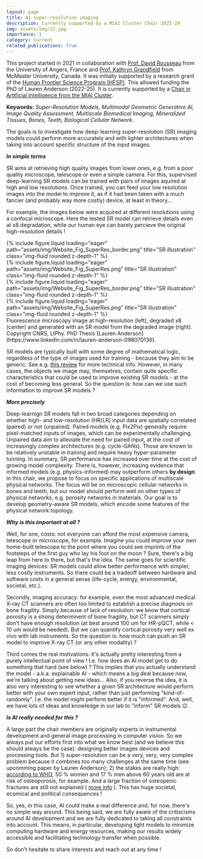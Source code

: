 ```yaml
---
layout: page
title: AI super-resolution imaging
description: Currently supported by a MIAI Cluster Chair 2025-29
img: assets/img/12.jpg
importance: 1
category: Current
related_publications: true
---
```


This project started in 2021 in collaboration with [Prof. David Rousseau](https://eng-irhs.angers-nantes.hub.inrae.fr/research/imaging-for-horticulture-and-phenotyping/l-equipe/david-rousseau) from the University of Angers, France and [Prof. Kathryn Grandfield](https://www.eng.mcmaster.ca/materials/faculty/kathryn-grandfield-bernar/) from McMaster University, Canada. It was initially supported by a research grant of the [Human Frontier Science Program (HFSP)](https://www.hfsp.org/). This allowed funding the PhD of Lauren Anderson (2022-25). It is currently supported by a [Chair in Artificial Intelligence from the MIAI Cluster](https://miai-cluster.univ-grenoble-alpes.fr/research/chairs/geosuperres-geometry-aware-multimodal-super-resolution-imaging-of-microscopic-cellular-porosity-in-bones-and-teeth-1626264.kjsp).


**Keywords:** *Super-Resolution Models,  Multimodal Geometric Generative AI,  Image Quality Assessment,  Multiscale Biomedical Imaging,  Mineralized Tissues,  Bones,  Teeth,  Biological Cellular Network*.


The goals is to investigate how deep-learning super-resolution (SR) imaging models could perform more accurately and with lighter architectures when taking into account specific structure of the input images.

**_In simple terms_** 

SR aims at retrieving high quality images from lower ones, e.g. from a poor quality microscope, telescope or even a simple camera. For this, supervised deep-learning SR models can be trained with pairs of images aquired at high and low resolutions. Once trained, you can feed your low resolution images into the model to improve it, as if it had been taken with a much fancier (and probably way more costly) device, at least in theory...

For example, the images below were acquired at different resolutions using a confocal microscope. Here the tested SR model can retrieve details even at x8 degradation, while our human eye can barely percieve the original high-resolution details !

<div class="row">
    <div class="col-sm mt-3 mt-md-0">
        {% include figure.liquid loading="eager" path="assets/img/Website_Fig_SuperRes_border.png" title="SR illustration" class="img-fluid rounded z-depth-1" %}
    </div>
    <div class="col-sm mt-3 mt-md-0">
        {% include figure.liquid loading="eager" path="assets/img/Website_Fig_SuperRes.png" title="SR illustration" class="img-fluid rounded z-depth-1" %}
    </div>
    <div class="col-sm mt-3 mt-md-0">
        {% include figure.liquid loading="eager" path="assets/img/Website_Fig_SuperRes_border.png" title="SR illustration" class="img-fluid rounded z-depth-1" %}
    </div>
</div>
<div class="row">
    <div class="col-sm mt-3 mt-md-0">
        {% include figure.liquid loading="eager" path="assets/img/Website_Fig_SuperRes.png" title="SR illustration" class="img-fluid rounded z-depth-1" %}
    </div>
</div>
<div class="caption">
    Fluorescence microscopy image at high-resolution (left), degraded x8 (center) and generated with an SR model from the degraded image (right). Copyright CNRS, LIPhy. PhD Thesis [Lauren Anderson](https://www.linkedin.com/in/lauren-anderson-098070136).
</div>


SR models are typically built with some degree of mathematical logic, regardless of the type of images used for training - because they aim to be generic. See e.g. [this review](https://arxiv.org/abs/2102.09351) for more technical info. However, in many cases, the objects we image may, themselves, contain quite specific characteristics that could be used to improve existing SR models - at the cost of becoming less general. So the question is: how can we use such information to improve SR models ?

**_More precisely_** 

Deep-learnign SR models fall in two broad categories depending on whether high- and low-resolution (HR/LR) input data are spatially correlated (paired) or not (unpaired). Paired models (e.g. Pix2Pix) generally require pixel-matched inputs of images, which can be experimentally challenging. Unpaired data aim to alleviate the need for paired input, at the cost of increasingly complex architectures (e.g. cycle-GANs). Those are known to be relatively unstable in training and require heavy hyper-parameter tunning. In summary, SR performance has increased over time at the cost of growing model complexity. There is, however, increasing evidence that informed models (e.g. physics-informed) may outperform others **by design**. In this chair, we propose to focus on specific applications of multiscale physical networks. The focus will be on microscopic cellular networks in bones and teeth, but our model should perform well on other types of physical networks, e.g. porosity networks in materials. Our goal is to develop geometry-aware SR models, which encode some features of the physical network topology.


**_Why is this important at all ?_**

Well, for one, costs: not everyone can afford the most expensive camera, telescope or microscope, for example. Imagine you could improve your own home-built telescope to the point where you could see imprints of the footsteps of the first guy who lay his foot on the moon ? Sure, there's a big leap from here to there, but that's the idea. The same goes for scientific imaging devices: SR models could allow better performance with simpler, less costly instruments. So there could be a tradeoff between hardware and software costs in a general sense (life-cycle, energy, environmental, societal, etc.).

Secondly, imaging accuracy: for example, even the most advanced medical X-ray CT scanners are often too limited to establish a precise diagnosis on bone fragility. Simply because of lack of resolution: we know that cortical porosity is a strong determinent of bone fragility, but CT scanners simply don't have enough resolution (at best around 100 um for HR-pQCT, while < 10 um would be needed). But we can quantify cortical porosity very well ex vivo with lab instruments. So the question is: how much can push an SR model to improve X-ray CT (or any other modality) ?

Third comes the real motivations: it's actually pretty interesting from a purely intellectual point of view ! I.e. how does an AI model get to do something that hard (see below) ? This implies that you actually understand the model - a.k.a. explainable AI - which means a big deal because now, we're talking about getting new ideas... Also, if you reverse the idea, it is also very interesting to see whether a given SR architecture would perform better with your own expert input, rather than just performing "kind-of-randomly". I.e. the model might perform better if it is "informed". And, well, we have lots of ideas and knowledge in our lab to "inform" SR models :wink: .


**_Is AI really needed for this ?_**

A large part the chair members are originally experts in instrumental development and general image processing in computer vision. So we always put our efforts first into what we know best (and we believe this should always be the case): designing better images devices and processing tools. But 1) super-resolution can be a very, very, very complex problem because it combines too many challenges at the same time (see upcomming paper by Lauren Anderson); 2) the stakes are really high: [according to WHO](https://www.who.int/news-room/fact-sheets/detail/fragility-fractures), 50 % women and 17 % men above 60 years old are at risk of osteoporosis, for example. And a large fraction of osteopenic fractures are still not explained ( [more info](https://www.thelancet.com/article/S2213-8587(24)00225-0/abstract) ). This has huge societal, ecomical and political consequences ! 
 
So, yes, in this case, AI could make a real difference and, for now, there's no simple way around. This being said, we are fully aware of the critiscisms around AI development and we are fully dedicated to taking all constraints into account. This means, in particular, developing light models to minimize computing hardware and energy resources, making our results widely accessible and facilitating technology transfer when possible.

So don’t hesitate to share interests and reach out at any time !


